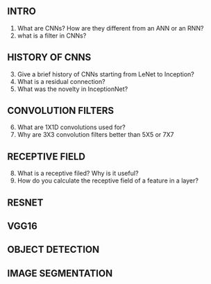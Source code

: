 ## INTRO
1. What are CNNs? How are they different from an ANN or an RNN?
2. what is a filter in CNNs?

## HISTORY OF CNNS
3. Give a brief history of CNNs starting from LeNet to Inception?
4. What is a residual connection?
5. What was the novelty in InceptionNet?

## CONVOLUTION FILTERS
6. What are 1X1D convolutions used for?
7. Why are 3X3 convolution filters better than 5X5 or 7X7

## RECEPTIVE FIELD
8. What is a receptive filed? Why is it useful?
9. How do you calculate the receptive field of a feature in a layer?

## RESNET

## VGG16

## OBJECT DETECTION

## IMAGE SEGMENTATION


